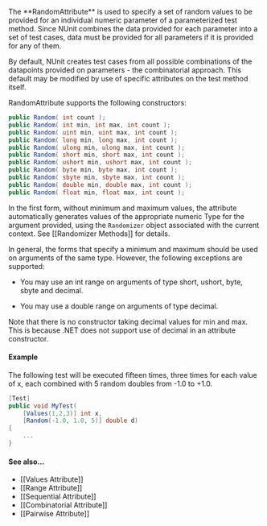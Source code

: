 <p>The **RandomAttribute** is used to specify a set of random values to be provided
   for an individual numeric parameter of a parameterized test method. Since
   NUnit combines the data provided for each parameter into a set of
   test cases, data must be provided for all parameters if it is
   provided for any of them.
   
<p>By default, NUnit creates test cases from all possible combinations
   of the datapoints provided on parameters - the combinatorial approach.
   This default may be modified by use of specific attributes on the
   test method itself.
   
<p>RandomAttribute supports the following constructors:

```C#
public Random( int count );
public Random( int min, int max, int count );
public Random( uint min, uint max, int count );
public Random( long min, long max, int count );
public Random( ulong min, ulong max, int count );
public Random( short min, short max, int count );
public Random( ushort min, ushort max, int count );
public Random( byte min, byte max, int count );
public Random( sbyte min, sbyte max, int count );
public Random( double min, double max, int count );
public Random( float min, float max, int count );
```

In the first form, without minimum and maximum values, the attribute automatically generates values of the appropriate numeric Type for the argument provided, using the `Randomizer` object associated with the current context. See [[Randomizer Methods]] for details.

In general, the forms that specify a minimum and maximum should be used on arguments of the same type. However, the following exceptions are supported:

* You may use an int range on arguments of type short, ushort, byte, sbyte and decimal.

* You may use a double range on arguments of type decimal.

Note that there is no constructor taking decimal values for min and max. This is because .NET does not support use of decimal in an attribute constructor.
   
#### Example

<p>The following test will be executed fifteen times, three times
for each value of x, each combined with 5 random doubles from -1.0 to +1.0.

```C#
[Test]
public void MyTest(
    [Values(1,2,3)] int x,
    [Random(-1.0, 1.0, 5)] double d)
{
    ...
}
```

#### See also...
 * [[Values Attribute]]
 * [[Range Attribute]]
 * [[Sequential Attribute]]
 * [[Combinatorial Attribute]]
 * [[Pairwise Attribute]]
